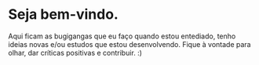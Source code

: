 # Seja bem-vindo.

Aqui ficam as bugigangas que eu faço quando estou entediado, tenho ideias novas e/ou estudos que estou desenvolvendo. Fique à vontade para olhar, dar críticas positivas e contribuir. :)
